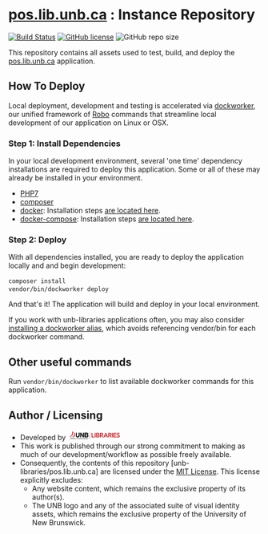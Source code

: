 # [pos.lib.unb.ca](https://pos.lib.unb.ca) : Instance Repository
[![Build Status](https://travis-ci.com/unb-libraries/pos.lib.unb.ca.svg?branch=prod)](https://travis-ci.com/unb-libraries/pos.lib.unb.ca) [![GitHub license](https://img.shields.io/github/license/unb-libraries/pos.lib.unb.ca)](https://github.com/unb-libraries/pos.lib.unb.ca/blob/dev/LICENSE) ![GitHub repo size](https://img.shields.io/github/repo-size/unb-libraries/pos.lib.unb.ca)

This repository contains all assets used to test, build, and deploy the [pos.lib.unb.ca](https://pos.lib.unb.ca) application.

## How To Deploy
Local deployment, development and testing is accelerated via [dockworker](https://github.com/unb-libraries/dockworker), our unified framework of [Robo](https://robo.li/) commands that streamline local development of our application on Linux or OSX.

### Step 1: Install Dependencies
In your local development environment, several 'one time' dependency installations are required to deploy this application. Some or all of these may already be installed in your environment.

* [PHP7](https://php.org/)
* [composer](https://getcomposer.org/)
* [docker](https://www.docker.com): Installation steps [are located here](https://docs.docker.com/install/).
* [docker-compose](https://docs.docker.com/compose/): Installation steps [are located here](https://docs.docker.com/compose/install/).

### Step 2: Deploy
With all dependencies installed, you are ready to deploy the application locally and and begin development:

```
composer install
vendor/bin/dockworker deploy
```

And that's it! The application will build and deploy in your local environment.

If you work with unb-libraries applications often, you may also consider [installing a dockworker alias](https://gist.github.com/JacobSanford/1448fece856be371060d0f16ccb1b194), which avoids referencing vendor/bin for each dockworker command.

## Other useful commands
Run ```vendor/bin/dockworker``` to list available dockworker commands for this application.

## Author / Licensing
- Developed by [![UNB Libraries](https://github.com/unb-libraries/assets/raw/master/unblibbadge.png "UNB Libraries")](https://pos.lib.unb.ca/)
- This work is published through our strong commitment to making as much of our development/workflow as possible freely available.
- Consequently, the contents of this repository [unb-libraries/pos.lib.unb.ca] are licensed under the [MIT License](http://opensource.org/licenses/mit-license.html). This license explicitly excludes:
   - Any website content, which remains the exclusive property of its author(s).
   - The UNB logo and any of the associated suite of visual identity assets, which remains the exclusive property of the University of New Brunswick.
